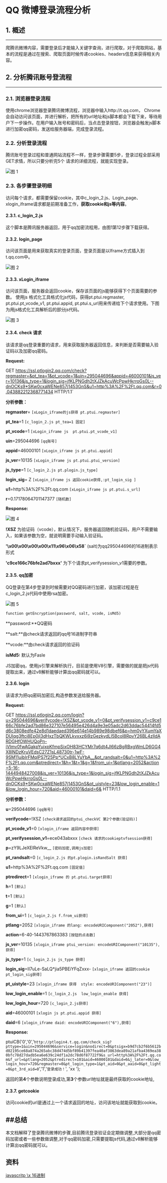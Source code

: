 # QQ 微博登录流程分析

## 1. 概述
---

爬腾讯微博内容，需要登录后才能输入关键字查询，进行爬取，对于爬取网站，基本的流程是通过在搜索、爬取页面时候传递cookies、headers信息来获得相关内容。

## 2. 分析腾讯账号登流程
---

### 2.1. 浏览器登录流程

使用chrome浏览器登录腾讯微博流程，浏览器中输入http://t.qq.com， Chrome会自动访问该页面，并进行解析，把所有的url地址和js脚本都会下载下来，等待用户下一步操作。在用户输入账号和密码后，当点击登录按钮，浏览器会触发js脚本进行加密qq密码，发送给服务器端，完成登录流程。

### 2.2. 分析登录流程


腾讯账号登录过程和普通网站流程不一样，登录步骤需要5步，登录过程全部采用GET求情，所以只要分析完5个 请求的详细流程，就能实现登录。


![图 1](http://10.142.49.230:9999/udb/udb-spider/uploads/c91d140518a7795c30d8d7014247d6ff/p1.png)

### 2.3. 各步骤登录明细

访问每个请求，都需要保留cookie，其中c_login_2.js、Login_page、xlogin_iframe请求都是前期准备工作，**获取cookie和js等内容**。

#### 2.3.1. c_login_2.js

这个脚本是腾讯服务器返回，用于qq加密流程用，由图1第12步骤下载获得。

#### 2.3.2. login_page

访问该页面是用来获取真实的登录页面，登录页面是以Iframe方式插入到t.qq.com中。

![图 2](http://10.142.49.230:9999/udb/udb-spider/uploads/30706163aef8713126dad1f87a17115b/p2.png)

#### 2.3.3. xLogin_iframe

访问该页面，服务器会返回cookie，保存该页面的js能够获得下个页面需要的参数。
使用js 格式化工具格式化js代码，获得pt.ptui.regmaster, pt.ptui.pt_vcode_v1, pt.ptui.appid, pt.ptui.s_url用来传递给下个请求使用。下图为用js格式化工具解析后的部分js代码。


![图 3](http://10.142.49.230:9999/udb/udb-spider/uploads/190ec2e5bf0dbc1ef488c9c456f24388/p3.png)

#### 2.3.4. check 请求

该请求是qq登录重要的请求，用来获取服务器返回信息，来判断是否需要输入验证码以及加密qq密码。

**Request:**

GET https://ssl.ptlogin2.qq.com/check?regmaster=&pt_tea=1&pt_vcode=1&uin=295044696&appid=46000101&js_ver=10136&js_type=1&login_sig=jfKLPNGdh2tXJZkAcuWcPpwHkrroGs0L--dnOCKs9*SKw0cxaWENe857j1453GnS&u1=http%3A%2F%2Ft.qq.com&r=0.043882212368771434 HTTP/1.1`

**分析参数：**

**regmaster**= `[xLogin_iframe的js获得 pt.ptui.regmaster]`

**pt_tea**=1 `[c_login_2.js pt_tea=1 固定]`

**pt_vcode**=1 `[xLogin_iframe js  pt.ptui.pt_vcode_v1]`

**uin**=295044696 `[qq账号]`

**appid**=46000101 `[xLogin_iframe js pt.ptui.appid]`

**js_ver**=10135 `[xLogin_iframe js pt.ptui.ptui_version]`

**js_type**=1 `[c_login_2.js pt.plogin.js_type]`

**login_sig**= Z `[xLogin_iframe js 返回cookie获得,:pt_login_sig ]`

**u1**=http%3A%2F%2Ft.qq.com `[xLogin_iframe js pt.ptui.s_url]`

**r**=0.17178064701147377 `[随机数]`


**Response:**

![图 4](http://10.142.49.230:9999/udb/udb-spider/uploads/ac28c49302425d566dcc3c3f9452318f/p4.png)

**!XSZ** 为验证码（vcode），默认情况下，服务器返回随机验证码，用户不需要输入，如果该参数为空，就说明需要手动输入验证码。

**'\x00\x00\x00\x00\x11\x96\x06\x58`** (salt)为qq295044696的16进制表示形式

**'c9ce166c76bfe2ad7bxxx'** 为下个请求pt_verifysession_v1需要的参数。

#### 2.3.5. qq加密

QQ登录在第4步登录到时候需要对QQ密码进行加密，该加密过程是在c_login_2.js代码中使用rsa加密。

![图 5](http://10.142.49.230:9999/udb/udb-spider/uploads/0ff6d7a46db65b945b0062367ad2c894/p5.png)

`function getEncryption(password, salt, vcode, isMd5)`

**password:**QQ密码

**salt:**由check请求返回的qq号16进制字符串

**vcode:**由check请求返回的验证码

**isMd5:** 默认为Fasle

JS加密qq，使用js引擎来解析执行，目前是使用V8引擎，需要做的就是把js代码提取出来，通过v8解析能够计算出qq密码就可以。

#### 2.3.6. login

该请求为把qq密码加密后,构造参数发送给服务器。

**Request:**


GET https://ssl.ptlogin2.qq.com/login?u=295044696&verifycode=!XSZ&pt_vcode_v1=0&pt_verifysession_v1=c9ce166c76bfe2ad7bd86e327107e56495e426d4a9e3e05adc2d63ddac54414fd5d6c3808edfe42e8d1daedaed396e614e14b989e98dbef6&p=hm0yYXumYaXDUIqg3ftci8Ep0jI3dHxzTbQKWLkvxxz6i9zGezkydLI5BcoI8RpvY26BL4zlldARDGHfOWHUQoPn-iVImv0fwAGakpYujxpKfmpSixOH83HCYMr7q6dt4Jl66zBgRBxgWmLD6GG4X8lNDzKruVEdsC27Z1sL48730tr-1wF-9SM11uibIrFMqlPS7f25Pp*UCxB8LYuYbA__&pt_randsalt=0&u1=http%3A%2F%2Ft.qq.com&ptredirect=1&h=1&t=1&g=1&from_ui=1&ptlang=2052&action=5-16-1444948427008&js_ver=10136&js_type=1&login_sig=jfKLPNGdh2tXJZkAcuWcPpwHkrroGs0L--dnOCKs9*SKw0cxaWENe857j1453GnS&pt_uistyle=23&low_login_enable=1&low_login_hour=720&aid=46000101&daid=6& HTTP/1.1


**分析参数：**


**u**=295044696 `[qq账号]`

**verifycode**=!XSZ  `[check请求返回的ptui_checkVC 第2个参数(验证码)]`

**pt_vcode_v1**=0  `[xlogin_iframe 返回内容中获得]`

**pt_verifysession_v1**=ece043abxxx `[check 请求的cookieptvfsession获得]`

**p**=zY9LJeXElReVkw__ `[密码加密,调用js加密]`

**pt_randsalt**=0  `[c_login_2.js 的pt.plogin.isRandSalt 获得]`

**u1**=http%3A%2F%2Ft.qq.com `[固定值]`

**ptredirect**=1 `[xlogin_iframe 的 pt.ptui.target获得]`

**h**=1 `[默认]`

**t**=1 `[默认]`

**g**=1 `[默认]`

**from_ui**=1 `[c_login_2.js f.from_ui获得]`

**ptlang**=2052 `[xlogin_iframe 的lang: encodeURIComponent("2052"),获得]`

**action**=6-40-1443767863383 `[按钮的点击数]`

**js_ver**=10135 `[xlogin_iframe ptui_version: encodeURIComponent("10135"),获得]`

**js_type**=1 `[c_login_2.js js_type 获得]`

**login_sig**=II7uLe-SaLQ*jia5PBEiYFqZxxx- `[xlogin_iframe 返回的cookie pt_login_sig获得]`

**pt_uistyle**=23  `[xlogin_iframe 获得  style: encodeURIComponent("23")]`

**low_login_enable**=1 `[c_login_2.js  low_login_enable 获得]`

**low_login_hour**=720 `[c_login_2.js获得]`

**aid**=46000101 `[xlogin js pt.ptui.appid 获得]`

**daid**=6 `[xlogin_iframe daid: encodeURIComponent("6"),获得]`


**Response:**

ptuiCB('0','0','`http://ptlogin4.t.qq.com/check_sig?pttype=1&uin=295044696&service=login&nodirect=0&ptsigx=b9d7cb2f6b5612bd02195ce68a874a265abc38d474d5bf89b41397fea40af3863dea89a21afba4369ea380bfc78d27dadb5ea6e639c24df1a2dc78d6f87722f9&s_url=http%3A%2F%2Ft.qq.com&f_url=&ptlang=2052&ptredirect=101&aid=46000101&daid=6&j_later=0&low_login_hour=720&regmaster=0&pt_login_type=1&pt_aid=0&pt_aaid=0&pt_light=0&pt_3rd_aid=0`','1','`登录成功！`', 'xx ');

返回的第**4**个参数说明登录成功,第**3**个参数url地址就是最终获取的cookie地址,

#### 2.3.7. getcookie


访问cookie的url是通过上一个请求返回的地址，访问该地址就能获取到cookie。


##总结
---

本文档解释了登录腾讯微博的步骤,目前腾讯登录验证会定期做调整,大部分是qq密码加密或者一些参数做调整,对于qq密码加密,只需要提取js代码,通过v8解析能够计算出qq密码就可以。


## 资料
[javascritp \x 16进制](http://stackoverflow.com/questions/7061795/string-encoding-question)



